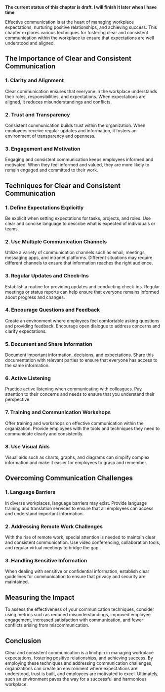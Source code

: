 **The current status of this chapter is draft. I will finish it later when I have time**

Effective communication is at the heart of managing workplace expectations, nurturing positive relationships, and achieving success. This chapter explores various techniques for fostering clear and consistent communication within the workplace to ensure that expectations are well understood and aligned.

The Importance of Clear and Consistent Communication
----------------------------------------------------

### **1. Clarity and Alignment**

Clear communication ensures that everyone in the workplace understands their roles, responsibilities, and expectations. When expectations are aligned, it reduces misunderstandings and conflicts.

### **2. Trust and Transparency**

Consistent communication builds trust within the organization. When employees receive regular updates and information, it fosters an environment of transparency and openness.

### **3. Engagement and Motivation**

Engaging and consistent communication keeps employees informed and motivated. When they feel informed and valued, they are more likely to remain engaged and committed to their work.

Techniques for Clear and Consistent Communication
-------------------------------------------------

### **1. Define Expectations Explicitly**

Be explicit when setting expectations for tasks, projects, and roles. Use clear and concise language to describe what is expected of individuals or teams.

### **2. Use Multiple Communication Channels**

Utilize a variety of communication channels such as email, meetings, messaging apps, and intranet platforms. Different situations may require different channels to ensure that information reaches the right audience.

### **3. Regular Updates and Check-Ins**

Establish a routine for providing updates and conducting check-ins. Regular meetings or status reports can help ensure that everyone remains informed about progress and changes.

### **4. Encourage Questions and Feedback**

Create an environment where employees feel comfortable asking questions and providing feedback. Encourage open dialogue to address concerns and clarify expectations.

### **5. Document and Share Information**

Document important information, decisions, and expectations. Share this documentation with relevant parties to ensure that everyone has access to the same information.

### **6. Active Listening**

Practice active listening when communicating with colleagues. Pay attention to their concerns and needs to ensure that you understand their perspective.

### **7. Training and Communication Workshops**

Offer training and workshops on effective communication within the organization. Provide employees with the tools and techniques they need to communicate clearly and consistently.

### **8. Use Visual Aids**

Visual aids such as charts, graphs, and diagrams can simplify complex information and make it easier for employees to grasp and remember.

Overcoming Communication Challenges
-----------------------------------

### **1. Language Barriers**

In diverse workplaces, language barriers may exist. Provide language training and translation services to ensure that all employees can access and understand important information.

### **2. Addressing Remote Work Challenges**

With the rise of remote work, special attention is needed to maintain clear and consistent communication. Use video conferencing, collaboration tools, and regular virtual meetings to bridge the gap.

### **3. Handling Sensitive Information**

When dealing with sensitive or confidential information, establish clear guidelines for communication to ensure that privacy and security are maintained.

Measuring the Impact
--------------------

To assess the effectiveness of your communication techniques, consider using metrics such as reduced misunderstandings, improved employee engagement, increased satisfaction with communication, and fewer conflicts arising from miscommunication.

Conclusion
----------

Clear and consistent communication is a linchpin in managing workplace expectations, fostering positive relationships, and achieving success. By employing these techniques and addressing communication challenges, organizations can create an environment where expectations are understood, trust is built, and employees are motivated to excel. Ultimately, such an environment paves the way for a successful and harmonious workplace.
